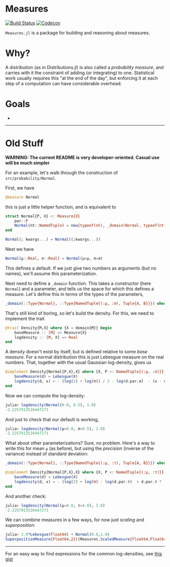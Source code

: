 # Measures

[![Build Status](https://travis-ci.com/cscherrer/Measures.jl.svg?branch=master)](https://travis-ci.com/cscherrer/Measures.jl)
[![Codecov](https://codecov.io/gh/cscherrer/Measures.jl/branch/master/graph/badge.svg)](https://codecov.io/gh/cscherrer/Measures.jl)

`Measures.jl` is a package for building and reasoning about measures.

# Why?

A distribution (as in Distributions.jl) is also called a _probability measure_, and carries with it the constraint of adding (or integrating) to one. Statistical work usually requires this "at the end of the day", but enforcing it at each step of a computation can have considerable overhead.

# Goals

- 


------------------
# Old Stuff

**WARNING: The current README is very developer-oriented. Casual use will be much simpler**

For an example, let's walk through the construction of `src/probability/Normal`.

First, we have

```julia
@measure Normal
```

this is just a little helper function, and is equivalent to

```julia
struct Normal{P, X} <: Measure{X}
    par::P
    Normal(nt::NamedTuple) = new{typeof(nt), _domain(Normal, typeof(nt))}(nt)
end

Normal(; kwargs...) = Normal((;kwargs...))
```

Next we have 

```julia
Normal(μ::Real, σ::Real) = Normal(μ=μ, σ=σ)
```

This defines a default. If we just give two numbers as arguments (but no names), we'll assume this parameterization.

Next need to define a `_domain` function. This takes a constructor (here `Normal`) and a parameter, and tells us the space for which this defines a measure. Let's define this in terms of the types of the parameters,

```julia
_domain(::Type{Normal}, ::Type{NamedTuple{(:μ, :σ), Tuple{A, B}}}) where {A,B} = promote_type(A,B)
```

That's still kind of boring, so let's build the density. For this, we need to implement the trait

```julia
@trait Density{M,X} where {X = domain{M}} begin
    baseMeasure :: [M] => Measure{X}
    logdensity :: [M, X] => Real
end
```

A density doesn't exist by itself, but is defined relative to some _base measure_. For a normal distribution this is just Lebesgue measure on the real numbers. That, together with the usual Gaussian log-density, gives us

```julia
@implement Density{Normal{P,X},X} where {X, P <: NamedTuple{(:μ, :σ)}} begin
    baseMeasure(d) = Lebesgue(X)
    logdensity(d, x) = - (log(2) + log(π)) / 2 - log(d.par.σ)  - (x - d.par.μ)^2 / (2 * d.par.σ^2)
end
```

Now we can compute the log-density:

```julia
julia> logdensity(Normal(0.0, 0.5), 1.0)
-2.2257913526447273
```

And just to check that our default is working,

```julia
julia> logdensity(Normal(μ=0.0, σ=0.5), 1.0)
-2.2257913526447273
```

What about other parameterizations? Sure, no problem. Here's a way to write this for mean `μ` (as before), but using the _precision_ (inverse of the variance) instead of standard deviation:

```julia
_domain(::Type{Normal}, ::Type{NamedTuple{(:μ, :τ), Tuple{A, B}}}) where {A,B} = promote_type(A,B)

@implement Density{Normal{P,X},X} where {X, P <: NamedTuple{(:μ, :τ)}} begin
    baseMeasure(d) = Lebesgue(X)
    logdensity(d, x) = - (log(2) + log(π) - log(d.par.τ)  + d.par.τ * (x - d.par.μ)^2) / 2
end
```

And another check:

```julia
julia> logdensity(Normal(μ=0.0, τ=4.0), 1.0)
-2.2257913526447273
```

We can combine measures in a few ways, for now just _scaling_ and _superposition_:

```julia
julia> 2.0*Lebesgue(Float64) + Normal(0.0,1.0)
SuperpositionMeasure{Float64,2}((Measures.ScaledMeasure{Float64,Float64}(2.0, Lebesgue{Float64}()), Normal{NamedTuple{(:μ, :σ),Tuple{Float64,Float64}},Float64}((μ = 0.0, σ = 1.0))))
```

---

For an easy way to find expressions for the common log-densities, see [this gist](https://gist.github.com/cscherrer/47f0fc7597b4ffc11186d54cc4d8e577)
